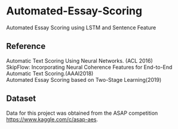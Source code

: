 # Automated-Essay-Scoring
Automated Essay Scoring using LSTM and Sentence Feature  
## Reference 
Automatic Text Scoring Using Neural Networks. (ACL 2016)  
SkipFlow: Incorporating Neural Coherence Features for End-to-End Automatic Text Scoring.(AAAI2018)  
Automated Essay Scoring based on Two-Stage Learning(2019)  
## Dataset
Data for this project was obtained from the ASAP competition https://www.kaggle.com/c/asap-aes.
